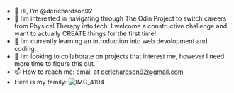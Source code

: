 - 👋 Hi, I’m @dcrichardson92
- 👀 I’m interested in navigating through The Odin Project to switch careers from Physical Therapy into tech. I welcome a constructive challenge and want to actually CREATE things for the first time! 
- 🌱 I’m currently learning an introduction into web devolopment and coding.
- 💞️ I’m looking to collaborate on projects that interest me, however I need more time to figure this out. 
- 📫 How to reach me: email at dcrichardson92@gmail.com
- Here is my family: ![IMG_4194](https://github.com/dcrichardson92/dcrichardson92/assets/146585656/8fd938e6-e213-4e69-90b0-7e5ee984127f)


